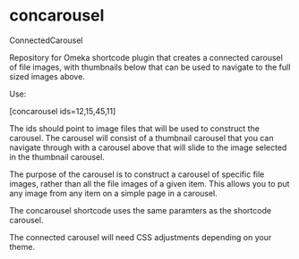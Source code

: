 concarousel
===========

ConnectedCarousel

Repository for Omeka shortcode plugin that creates a connected carousel of file images, with thumbnails below that can be used to navigate to the full sized images above.

Use:

[concarousel ids=12,15,45,11]

The ids should point to image files that will be used to construct the carousel. The carousel will consist of a thumbnail carousel that you can navigate through with a carousel above that will slide to the image selected in the thumbnail carousel.

The purpose of the carousel is to construct a carousel of specific file images, rather than all the file images of a given item. This allows you to put any image from any item on a simple page in a carousel.

The concarousel shortcode uses the same paramters as the shortcode carousel.

The connected carousel will need CSS adjustments depending on your theme.
